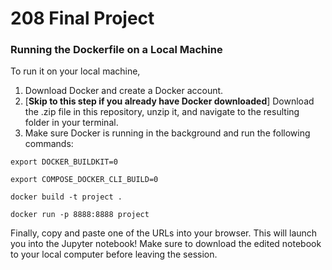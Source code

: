 # 208 Final Project

### Running the Dockerfile on a Local Machine
To run it on your local machine, 

1. Download Docker and create a Docker account. 
2. [**Skip to this step if you already have Docker downloaded**] Download the .zip file in this repository, unzip it, and navigate to the resulting folder in your terminal. 
3. Make sure Docker is running in the background and run the following commands:

```export DOCKER_BUILDKIT=0```

```export COMPOSE_DOCKER_CLI_BUILD=0```

```docker build -t project .```

```docker run -p 8888:8888 project```

Finally, copy and paste one of the URLs into your browser. This will launch you into the Jupyter notebook! Make sure to download the edited notebook to your local computer before leaving the session. 
